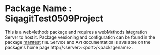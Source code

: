 # Package Name : SiqagitTest0509Project
This is a webMethods package and requires a webMethods Integration Server to host it. Package versioning and configuration can be found in the package [manifest](./SiqagitTest0509Project/manifest.v3) file. Service and API documentation is available on the package's home page http://&lt;server&gt;:&lt;port&gt;/&lt;packagename>.